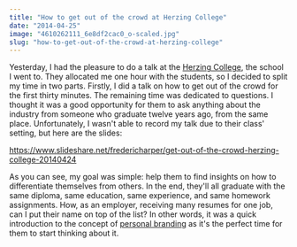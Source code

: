 ```yaml
---
title: "How to get out of the crowd at Herzing College"
date: "2014-04-25"
image: "4610262111_6e8df2cac0_o-scaled.jpg"
slug: "how-to-get-out-of-the-crowd-at-herzing-college"
---
```


Yesterday, I had the pleasure to do a talk at the [Herzing College](https://www.herzing.ca/montreal/campus-life/ "Herzing College website"), the school I went to. They allocated me one hour with the students, so I decided to split my time in two parts. Firstly, I did a talk on how to get out of the crowd for the first thirty minutes. The remaining time was dedicated to questions. I thought it was a good opportunity for them to ask anything about the industry from someone who graduate twelve years ago, from the same place. Unfortunately, I wasn't able to record my talk due to their class' setting, but here are the slides:

https://www.slideshare.net/fredericharper/get-out-of-the-crowd-herzing-college-20140424

As you can see, my goal was simple: help them to find insights on how to differentiate themselves from others. In the end, they'll all graduate with the same diploma, same education, same experience, and same homework assignments. How, as an employer, receiving many resumes for one job, can I put their name on top of the list? In other words, it was a quick introduction to the concept of [personal branding](https://book.fred.dev "Personal Branding for developers book") as it's the perfect time for them to start thinking about it.
